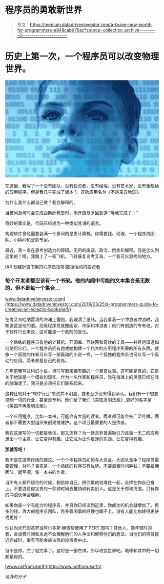 # 程序员的勇敢新世界

> 原文：<https://medium.datadriveninvestor.com/a-brave-new-world-for-programmers-a848cabd79ac?source=collection_archive---------0----------------------->

# 历史上第一次，一个程序员可以改变物理世界。

![](img/6e38950ecf45c1beaf60b3f6e1d262ef.png)

在这里，我写了一个没有团队，没有投资者，没有经理，没有艺术家，没有重规格的应用程序。但是我几乎完成了版本 1。这款应用名为《不是来自地球》。

为什么我什么都自己做？我会解释的。

当被问及何时会完成西斯廷教堂时，米开朗基罗回答道:“等我完成了！”

奇妙的事实是，代码已经成为一种类似梵语的语言。

构建软件曾经需要装满一个房间的昂贵计算机。你需要钱、经理、一个程序员团队、小隔间和营销专家。

最近，我一直在思考创造力的障碍。无用的废话、政治、倒卖和解释。我是怎么到这里的？嗯，我跳上了一架飞机，飞往康复岛考艾岛。一个我可以思考的地方。

[](https://www.datadriveninvestor.com/2019/03/25/a-programmers-guide-to-creating-an-eclectic-bookshelf/) [## 创建折衷书架的程序员指南|数据驱动的投资者

### 每个开发者都应该有一个书架。他的内阁中可能的文本集合是无数的，但不是每一个集合…

www.datadriveninvestor.com](https://www.datadriveninvestor.com/2019/03/25/a-programmers-guide-to-creating-an-eclectic-bookshelf/) 

在考艾岛哈纳雷湾的海滩上慢跑，我理清了思绪。当我看着一个冲浪者冲浪时，我知道这是他的浪。高级程序员就像画家、作家和冲浪者；他们有创造的专有权。对于软件行业来说，这可能是一个危险的变化。

一个熟练的程序员有他的计算机、开源库、互联网和奇妙的工具——并且他知道如何使用它们。一个程序员拥有他或她构建一个伟大的应用程序所需的所有东西。就像一个孤独的作者可以写一部轰动的小说一样，一个孤独的程序员也可以写一个轰动的应用。两者都是自己的孤岛。

几年前我写过科幻小说。当时写起来很有趣的一个离奇故事。这可能是真的。它是关于地球是一个模拟的现实。作为一名作家和程序员，我在海滩上的灵感已经在我的脑海里了。我只是必须把它们联系起来。

这种比较对于“软件行业”来说并不明显，或者至少没有得到承认。我们有一个想要控制一切的行业，甚至是专利。他们给了我们《美国发明法案》,更好的名字是《美国不再发明法案》。

一个应用程序，比如一本书，可能会有大量的读者。两者都可能会被广泛传播。两者都不需要大型组织来创建或维护。这个项目最重要的人是作者。

我在这里写的一切都是亵渎。那又怎样？为一款具有普遍吸引力且独一无二的应用想出一个主意。让它变得有趣。让它成为让你着迷的东西。让它变得有趣。

**那就写吧！**

我不是在提供传统的建议。一个个体程序员如何与大资金、大团队竞争？程序员需要管理，对吗？事实是，一个熟练的程序员有优势。不要浪费时间筹钱；不要雇佣团队。就写吧，像一本书的作者。

当所有人都怀疑你的时候，相信你自己。把你赢的钱堆在一起，全押在你自己身上。不要浪费你宝贵的一秒钟时间去推销和转卖别人。这是关于你和海浪。只有你的冲浪伙伴会理解。

如果你是一个有能力的程序员，并且你已经读到这里，你成功的机会就增加了。再多的钱，再大的程序员团队，再多管闲事的经理也跟不上。没有人能比你建得更快或更好！

你认为米开朗基罗或阿尔多斯·赫胥黎使用了 PERT 图吗？其他人，像年轻时的我，会浪费时间和永远不会理解他们的人争论和解释他们的想法。当他们的项目接近完成时，很有可能会被古怪的投资者中止。

但不是你。完了就完事了。这将是一部杰作。所以改变世界吧。地球和其中的一切都是你的。

[www.notfrom.earth](http://www.notfrom.earth)

*给我的孙子*